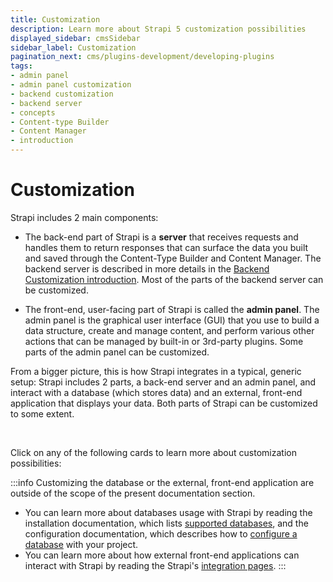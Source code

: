 ```yaml
---
title: Customization
description: Learn more about Strapi 5 customization possibilities
displayed_sidebar: cmsSidebar
sidebar_label: Customization
pagination_next: cms/plugins-development/developing-plugins
tags:
- admin panel
- admin panel customization
- backend customization
- backend server
- concepts
- Content-type Builder 
- Content Manager
- introduction
---
```


# Customization

Strapi includes 2 main components:

- The back-end part of Strapi is a **server** that receives requests and handles them to return responses that can surface the data you built and saved through the Content-Type Builder and Content Manager. The backend server is described in more details in the [Backend Customization introduction](/cms/backend-customization). Most of the parts of the backend server can be customized.

- The front-end, user-facing part of Strapi is called the **admin panel**. The admin panel is the graphical user interface (GUI) that you use to build a data structure, create and manage content, and perform various other actions that can be managed by built-in or 3rd-party plugins.  Some parts of the admin panel can be customized.

From a bigger picture, this is how Strapi integrates in a typical, generic setup: Strapi includes 2 parts, a back-end server and an admin panel, and interact with a database (which stores data) and an external, front-end application that displays your data. Both parts of Strapi can be customized to some extent.

<MermaidWithFallback
    chartFile="/diagrams/customization.mmd"
    fallbackImage="/img/assets/diagrams/customization.png"
    fallbackImageDark="/img/assets/diagrams/customization_DARK.png"
    alt="Customization diagram"
/>

<br />

Click on any of the following cards to learn more about customization possibilities:

<CustomDocCardsWrapper>
<CustomDocCard emoji="" title="Back-end customization" description="Customize the backend server (routes, policies, middlewares, controllers, services, and models)." link="/cms/backend-customization" />
<CustomDocCard emoji="" title="Admin panel customization" description="Customize the admin panel (logos, themes, menu, translations, and more)." link="/cms/admin-panel-customization" />
</CustomDocCardsWrapper>


:::info
Customizing the database or the external, front-end application are outside of the scope of the present documentation section.
- You can learn more about databases usage with Strapi by reading the installation documentation, which lists [supported databases](/cms/installation/cli#preparing-the-installation), and the configuration documentation, which describes how to [configure a database](/cms/configurations/database) with your project.
- You can learn more about how external front-end applications can interact with Strapi by reading the Strapi's [integration pages](https://strapi.io/integrations).
:::
